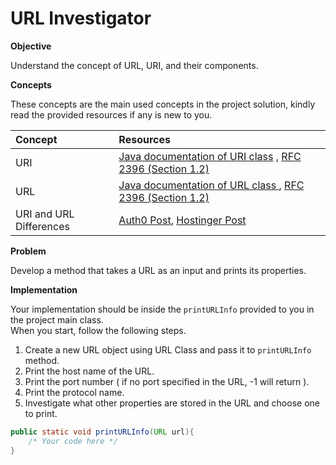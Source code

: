 # URL Investigator

**Objective**

Understand the concept of URL, URI, and their components.

**Concepts**

These concepts are the main used concepts in the project solution, kindly read the provided resources if any is new to you.

| Concept   | Resources                                                                                                                                                                    |
|:----------|:-----------------------------------------------------------------------------------------------------------------------------------------------------------------------------|
| URI | [Java documentation of URI class](https://docs.oracle.com/javase%2F7%2Fdocs%2Fapi%2F%2F/java/net/URI.html) , [RFC 2396 (Section 1.2)](https://www.ietf.org/rfc/rfc2396.txt)  |
| URL | [Java documentation of URL class ](https://docs.oracle.com/javase%2F7%2Fdocs%2Fapi%2F%2F/java/net/URL.html) , [RFC 2396 (Section 1.2)](https://www.ietf.org/rfc/rfc2396.txt) |
| URI and URL Differences | [Auth0 Post](https://auth0.com/blog/url-uri-urn-differences/), [Hostinger Post](https://www.hostinger.com/tutorials/uri-vs-url)                                              |



**Problem**

Develop a method that takes a URL as an input and prints its properties.

**Implementation**

Your implementation should be inside the `printURLInfo` provided to you in the project main class.
<br/>
When you start, follow the following steps.
1. Create a new URL object using URL Class and pass it to `printURLInfo` method.
2. Print the host name of the URL.
3. Print the port number ( if no port specified in the URL, -1 will return ).
4. Print the protocol name.
5. Investigate what other properties are stored in the URL and choose one to print.
```Java
public static void printURLInfo(URL url){
    /* Your code here */
}
```
